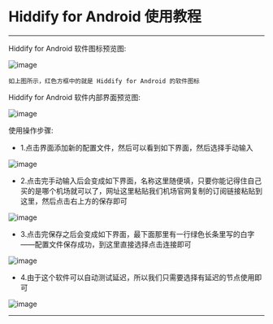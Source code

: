 # Hiddify for Android 使用教程

----------------------

Hiddify for Android 软件图标预览图:

![image](/picture/中文版机场帮助文档/36.png)

    如上图所示，红色方框中的就是 Hiddify for Android 的软件图标

Hiddify for Android 软件内部界面预览图:

![image](/picture/中文版机场帮助文档/37.png)

使用操作步骤:

- 1.点击界面添加新的配置文件，然后可以看到如下界面，然后选择手动输入

![image](/picture/中文版机场帮助文档/38.png)

- 2.点击完手动输入后会变成如下界面，名称这里随便填，只要你能记得住自己买的是哪个机场就可以了，网址这里粘贴我们机场官网复制的订阅链接粘贴到这里，然后点击右上方的保存即可

![image](/picture/中文版机场帮助文档/39.png)

- 3.点击完保存之后会变成如下界面，最下面那里有一行绿色长条里写的白字——配置文件保存成功，到这里直接选择点击连接即可

![image](/picture/中文版机场帮助文档/40.png)

- 4.由于这个软件可以自动测试延迟，所以我们只需要选择有延迟的节点使用即可

![image](/picture/中文版机场帮助文档/41.png)

----------------------